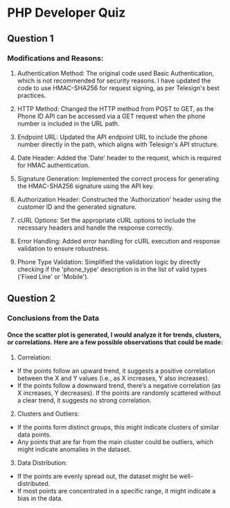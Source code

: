 # PHP Developer Quiz

## Question 1

### Modifications and Reasons:

1. Authentication Method: The original code used Basic Authentication, which is not recommended for security reasons. I have updated the code to use HMAC-SHA256 for request signing, as per Telesign's best practices.

2. HTTP Method: Changed the HTTP method from POST to GET, as the Phone ID API can be accessed via a GET request when the phone number is included in the URL path.

3. Endpoint URL: Updated the API endpoint URL to include the phone number directly in the path, which aligns with Telesign's API structure.

4. Date Header: Added the 'Date' header to the request, which is required for HMAC authentication.

5. Signature Generation: Implemented the correct process for generating the HMAC-SHA256 signature using the API key.

6. Authorization Header: Constructed the 'Authorization' header using the customer ID and the generated signature.

7. cURL Options: Set the appropriate cURL options to include the necessary headers and handle the response correctly.

8. Error Handling: Added error handling for cURL execution and response validation to ensure robustness.

9. Phone Type Validation: Simplified the validation logic by directly checking if the 'phone_type' description is in the list of valid types ('Fixed Line' or 'Mobile').

## Question 2

### Conclusions from the Data
#### Once the scatter plot is generated, I would analyze it for trends, clusters, or correlations. Here are a few possible observations that could be made:

1. Correlation:

- If the points follow an upward trend, it suggests a positive correlation between the X and Y values (i.e., as X increases, Y also increases).
- If the points follow a downward trend, there’s a negative correlation (as X increases, Y decreases).
If the points are randomly scattered without a clear trend, it suggests no strong correlation.

2. Clusters and Outliers:

- If the points form distinct groups, this might indicate clusters of similar data points.
- Any points that are far from the main cluster could be outliers, which might indicate anomalies in the dataset.

3. Data Distribution:

- If the points are evenly spread out, the dataset might be well-distributed.
- If most points are concentrated in a specific range, it might indicate a bias in the data.